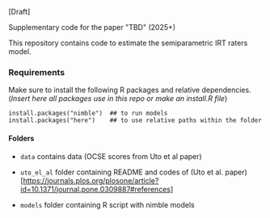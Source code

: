 [Draft]

Supplementary code for the paper "TBD" (2025+)

This repository contains code to estimate the semiparametric IRT raters model. 

### Requirements

Make sure to install the following R packages and relative dependencies. 
(*Insert here all packages use in this repo or make an install.R file*) 


```{}
install.packages("nimble")  ## to run models
install.packages("here")	## to use relative paths within the folder

```

#### Folders 

- `data`  contains data (OCSE scores from Uto et al paper)
- `uto_el_al` folder containing README and codes of (Uto et al. paper)[https://journals.plos.org/plosone/article?id=10.1371/journal.pone.0309887#references]
		
- `models`  folder containing R script with nimble models